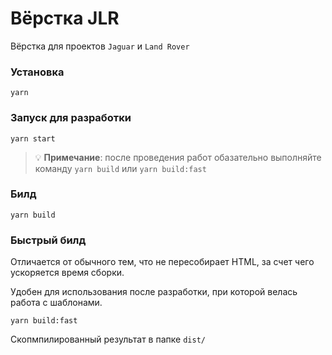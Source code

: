 # Вёрстка JLR
Вёрстка для проектов `Jaguar` и `Land Rover`

### Установка
```
yarn
```

### Запуск для разработки
```
yarn start
```

> 💡 **Примечание**: после проведения работ обазательно выполняйте команду `yarn build` или `yarn build:fast`

### Билд
```
yarn build
```

### Быстрый билд

Отличается от обычного тем, что не пересобирает HTML, за счет чего ускоряется время сборки.

Удобен для использования после разработки, при которой велась работа с шаблонами.
```
yarn build:fast
```

Скопмпилированный результат в папке `dist/`
